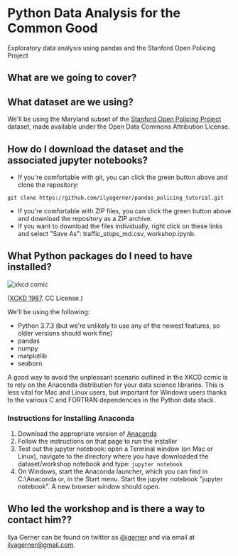 # Python Data Analysis for the Common Good
Exploratory data analysis using pandas and the Stanford Open Policing Project

## What are we going to cover?

## What dataset are we using?
We'll be using the Maryland subset of the [Stanford Open Policing Project](https://openpolicing.stanford.edu) dataset, made available under the Open Data Commons Attribution License.

## How do I download the dataset and the associated jupyter notebooks?
- If you're comfortable with git, you can click the green button above and clone the repository:
```
git clone https://github.com/ilyagerner/pandas_policing_tutorial.git
```
- If you're comfortable with ZIP files, you can click the green button above and download the repository as a ZIP archive.
- If you want to download the files individually, right click on these links and select "Save As": traffic_stops_md.csv, workshop.ipynb.

## What Python packages do I need to have installed?
![xkcd comic](https://imgs.xkcd.com/comics/python_environment.png "The Python environmental protection agency wants to seal it in a cement chamber, with pictorial messages to future civilizations warning them about the danger of using sudo to install random Python packages.")

([XCKD 1987](https://xkcd.com/1987/). CC License.)

We'll be using the following:
- Python 3.7.3 (but we're unlikely to use any of the newest features, so older versions should work fine)
- pandas
- numpy
- matplotlib
- seaborn

A good way to avoid the unpleasant scenario outlined in the XKCD comic is to rely on the Anaconda distribution for your data science libraries. This is less vital for Mac and Linux users, but important for Windows users thanks to the various C and FORTRAN dependencies in the Python data stack.

### Instructions for Installing Anaconda
1. Download the appropriate version of [Anaconda](https://www.anaconda.com/distribution/#download-section)
2. Follow the instructions on that page to run the installer
3. Test out the jupyter notebook: open a Terminal window (on Mac or Linux), navigate to the directory where you have downloaded the dataset/workshop notebook and type:
`
jupyter notebook
`
3. On Windows, start the Anaconda launcher, which you can find in C:\Anaconda or, in the Start menu. Start the jupyter notebook "jupyter notebook". A new browser window should open.

## Who led the workshop and is there a way to contact him??
Ilya Gerner can be found on twitter as [@igerner](https://twitter.com/igerner) and via email at ilyagerner@gmail.com.
